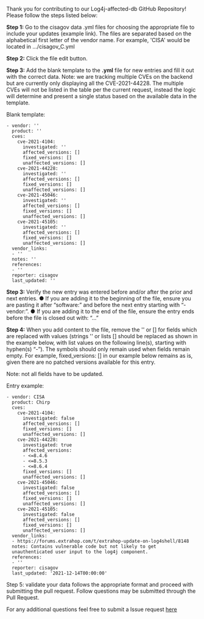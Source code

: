 Thank you for contributing to our Log4j-affected-db GitHub Repository! Please follow the steps listed below:

**Step 1:** Go to the cisagov data .yml files for choosing the appropriate file to include your updates (example link). The files are separated based on the alphabetical first letter of the vendor name. For example, 'CISA' would be located in .../cisagov_C.yml

**Step 2:** Click the file edit button.

**Step 3:** Add the blank template to the **.yml** file for new entries and fill it out with the correct data.  Note: we are tracking multiple CVEs on the backend but are currently only displaying all the CVE-2021-44228. The multiple CVEs will not be listed in the table per the current request, instead the logic will determine and present a single status based on the available data in the template. 

Blank template:
```
- vendor: ''
  product: ''
  cves:
    cve-2021-4104:
      investigated: ''
      affected_versions: []
      fixed_versions: []
      unaffected_versions: []
    cve-2021-44228:
      investigated: ''
      affected_versions: []
      fixed_versions: []
      unaffected_versions: []
    cve-2021-45046:
      investigated: ''
      affected_versions: []
      fixed_versions: []
      unaffected_versions: []
    cve-2021-45105:
      investigated: ''
      affected_versions: []
      fixed_versions: []
      unaffected_versions: []
  vendor_links:
  - ''
  notes: ''
  references:
  - ''
  reporter: cisagov
  last_updated: ''
```
**Step 3:** Verify the new entry was entered before and/or after the prior and next entries.
●	If you are adding it to the beginning of the file, ensure you are pasting it after “software:” and before the next entry starting with “- vendor:”.
●	If you are adding it to the end of the file, ensure the entry ends before the file is closed out with: “...”

**Step 4:** When you add content to the file, remove the '' or [] for fields which are replaced with values (strings '' or lists [] should be replaced as shown in the example below, with list values on the following line(s), starting with hyphen(s) “-”). The symbols should only remain used when fields remain empty. For example, fixed_versions: [] in our example below remains as is, given there are no patched versions available for this entry.

Note: not all fields have to be updated.

Entry example:
```
- vendor: CISA
  product: Chirp
  cves:
    cve-2021-4104:
      investigated: false
      affected_versions: []
      fixed_versions: []
      unaffected_versions: []
    cve-2021-44228:
      investigated: true
      affected_versions:
      - <=8.4.6
      - <=8.5.3
      - <=8.6.4
      fixed_versions: []
      unaffected_versions: []
    cve-2021-45046:
      investigated: false
      affected_versions: []
      fixed_versions: []
      unaffected_versions: []
    cve-2021-45105:
      investigated: false
      affected_versions: []
      fixed_versions: []
      unaffected_versions: []
  vendor_links:
  - https://forums.extrahop.com/t/extrahop-update-on-log4shell/8148
  notes: Contains vulnerable code but not likely to get
  unauthenticated user input to the log4j component.
  references:
  - ''
  reporter: cisagov
  last_updated: '2021-12-14T00:00:00'
```
Step 5: validate your data follows the appropriate format and proceed with submitting the pull request. Follow questions may be submitted through the Pull Request. 

For any additional questions feel free to submit a Issue request [here](https://github.com/cisagov/log4j-affected-db/issues)
